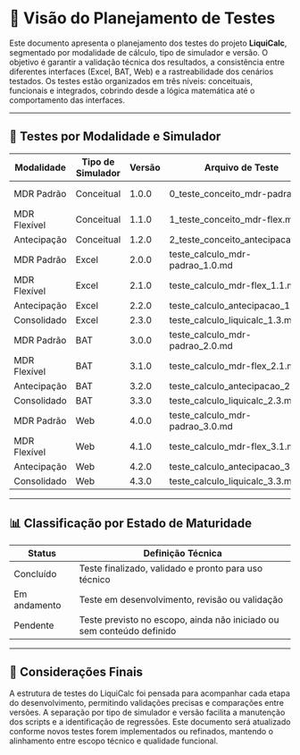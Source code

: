 # 📌 Visão do Planejamento de Testes

Este documento apresenta o planejamento dos testes do projeto **LiquiCalc**, segmentado por modalidade de cálculo, tipo de simulador e versão. O objetivo é garantir a validação técnica dos resultados, a consistência entre diferentes interfaces (Excel, BAT, Web) e a rastreabilidade dos cenários testados. Os testes estão organizados em três níveis: conceituais, funcionais e integrados, cobrindo desde a lógica matemática até o comportamento das interfaces.

---

## 🧪 Testes por Modalidade e Simulador

| Modalidade             | Tipo de Simulador | Versão | Arquivo de Teste                              | Status        |
|------------------------|-------------------|--------|-----------------------------------------------|---------------|
| MDR Padrão             | Conceitual        | 1.0.0      | 0_teste_conceito_mdr-padrao.md                | Em andamento  |
| MDR Flexível           | Conceitual        | 1.1.0      | 1_teste_conceito_mdr-flex.md                  | Pendente      |
| Antecipação            | Conceitual        | 1.2.0      | 2_teste_conceito_antecipacao.md               | Pendente      |
| MDR Padrão             | Excel             | 2.0.0      | teste_calculo_mdr-padrao_1.0.md               | Pendente      |
| MDR Flexível           | Excel             | 2.1.0      | teste_calculo_mdr-flex_1.1.md                 | Pendente      |
| Antecipação            | Excel             | 2.2.0      | teste_calculo_antecipacao_1.2.md              | Pendente      |
| Consolidado            | Excel             | 2.3.0      | teste_calculo_liquicalc_1.3.md                | Pendente      |
| MDR Padrão             | BAT               | 3.0.0      | teste_calculo_mdr-padrao_2.0.md               | Pendente      |
| MDR Flexível           | BAT               | 3.1.0      | teste_calculo_mdr-flex_2.1.md                 | Pendente      |
| Antecipação            | BAT               | 3.2.0      | teste_calculo_antecipacao_2.2.md              | Pendente      |
| Consolidado            | BAT               | 3.3.0      | teste_calculo_liquicalc_2.3.md                | Pendente      |
| MDR Padrão             | Web               | 4.0.0      | teste_calculo_mdr-padrao_3.0.md               | Pendente      |
| MDR Flexível           | Web               | 4.1.0      | teste_calculo_mdr-flex_3.1.md                 | Pendente      |
| Antecipação            | Web               | 4.2.0      | teste_calculo_antecipacao_3.2.md              | Pendente      |
| Consolidado            | Web               | 4.3.0      | teste_calculo_liquicalc_3.3.md                | Pendente      |

---

## 📊 Classificação por Estado de Maturidade

| Status        | Definição Técnica                                                                 |
|---------------|-----------------------------------------------------------------------------------|
| Concluído     | Teste finalizado, validado e pronto para uso técnico                              |
| Em andamento  | Teste em desenvolvimento, revisão ou validação                                    |
| Pendente      | Teste previsto no escopo, ainda não iniciado ou sem conteúdo definido             |

---

## 📎 Considerações Finais

A estrutura de testes do LiquiCalc foi pensada para acompanhar cada etapa do desenvolvimento, permitindo validações precisas e comparações entre versões. A separação por tipo de simulador e versão facilita a manutenção dos scripts e a identificação de regressões. Este documento será atualizado conforme novos testes forem implementados ou refinados, mantendo o alinhamento entre escopo técnico e qualidade funcional.
